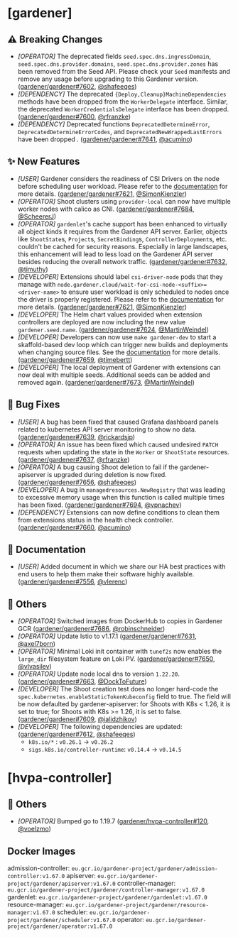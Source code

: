 # [gardener]
## ⚠️ Breaking Changes
* *[OPERATOR]* The deprecated fields `seed.spec.dns.ingressDomain`, `seed.spec.dns.provider.domains`, `seed.spec.dns.provider.zones` has been removed from the Seed API. Please check your `Seed` manifests and remove any usage before upgrading to this Gardener version. ([gardener/gardener#7602](https://github.com/gardener/gardener/pull/7602), [@shafeeqes](https://github.com/shafeeqes))
* *[DEPENDENCY]* The deprecated `{Deploy,Cleanup}MachineDependencies` methods have been dropped from the `WorkerDelegate` interface. Similar, the deprecated `WorkerCredentialsDelegate` interface has been dropped. ([gardener/gardener#7600](https://github.com/gardener/gardener/pull/7600), [@rfranzke](https://github.com/rfranzke))
* *[DEPENDENCY]* Deprecated functions `DeprecatedDetermineError`, `DeprecatedDetermineErrorCodes`, and `DeprecatedNewWrappedLastErrors` have been dropped . ([gardener/gardener#7641](https://github.com/gardener/gardener/pull/7641), [@acumino](https://github.com/acumino))
## ✨ New Features
* *[USER]* Gardener considers the readiness of CSI Drivers on the node before scheduling user workload. Please refer to the [documentation](https://github.com/gardener/gardener/blob/master/docs/usage/node-readiness.md) for more details. ([gardener/gardener#7621](https://github.com/gardener/gardener/pull/7621), [@SimonKienzler](https://github.com/SimonKienzler))
* *[OPERATOR]* Shoot clusters using `provider-local` can now have multiple worker nodes with calico as CNI. ([gardener/gardener#7684](https://github.com/gardener/gardener/pull/7684), [@ScheererJ](https://github.com/ScheererJ))
* *[OPERATOR]* `gardenlet`'s cache support has been enhanced to virtually all object kinds it requires from the Gardener API server. Earlier, objects like `ShootState`s, `Project`s, `SecretBinding`s, `ControllerDeployment`s, etc. couldn't be cached for security reasons. Especially in large landscapes, this enhancement will lead to less load on the Gardener API server besides reducing the overall network traffic. ([gardener/gardener#7632](https://github.com/gardener/gardener/pull/7632), [@timuthy](https://github.com/timuthy))
* *[DEVELOPER]* Extensions should label `csi-driver-node` pods that they manage with `node.gardener.cloud/wait-for-csi-node-<suffix>=<driver-name>` to ensure user workload is only scheduled to nodes once the driver is properly registered. Please refer to the [documentation](https://github.com/gardener/gardener/blob/master/docs/usage/node-readiness.md) for more details. ([gardener/gardener#7621](https://github.com/gardener/gardener/pull/7621), [@SimonKienzler](https://github.com/SimonKienzler))
* *[DEVELOPER]* The Helm chart values provided when extension controllers are deployed are now including the new value `gardener.seed.name`. ([gardener/gardener#7624](https://github.com/gardener/gardener/pull/7624), [@MartinWeindel](https://github.com/MartinWeindel))
* *[DEVELOPER]* Developers can now use `make gardener-dev` to start a skaffold-based dev loop which can trigger new builds and deployments when changing source files. See the [documentation](https://github.com/gardener/gardener/blob/master/docs/deployment/getting_started_locally.md#developing-gardener) for more details. ([gardener/gardener#7659](https://github.com/gardener/gardener/pull/7659), [@timebertt](https://github.com/timebertt))
* *[DEVELOPER]* The local deployment of Gardener with extensions can now deal with multiple seeds. Additional seeds can be added and removed again. ([gardener/gardener#7673](https://github.com/gardener/gardener/pull/7673), [@MartinWeindel](https://github.com/MartinWeindel))
## 🐛 Bug Fixes
* *[USER]* A bug has been fixed that caused Grafana dashboard panels related to kubernetes API server monitoring to show no data. ([gardener/gardener#7639](https://github.com/gardener/gardener/pull/7639), [@rickardsjp](https://github.com/rickardsjp))
* *[OPERATOR]* An issue has been fixed which caused undesired `PATCH` requests when updating the state in the `Worker` or `ShootState` resources. ([gardener/gardener#7637](https://github.com/gardener/gardener/pull/7637), [@rfranzke](https://github.com/rfranzke))
* *[OPERATOR]* A bug causing Shoot deletion to fail if the gardener-apiserver is upgraded during deletion is now fixed. ([gardener/gardener#7656](https://github.com/gardener/gardener/pull/7656), [@shafeeqes](https://github.com/shafeeqes))
* *[DEVELOPER]* A bug in `managedresources.NewRegistry` that was leading to excessive memory usage when this function is called multiple times has been fixed. ([gardener/gardener#7694](https://github.com/gardener/gardener/pull/7694), [@vpnachev](https://github.com/vpnachev))
* *[DEPENDENCY]* Extensions can now define conditions to clean them from extensions status in the health check controller. ([gardener/gardener#7660](https://github.com/gardener/gardener/pull/7660), [@acumino](https://github.com/acumino))
## 📖 Documentation
* *[USER]* Added document in which we share our HA best practices with end users to help them make their software highly available. ([gardener/gardener#7556](https://github.com/gardener/gardener/pull/7556), [@vlerenc](https://github.com/vlerenc))
## 🏃 Others
* *[OPERATOR]* Switched images from DockerHub to copies in Gardener GCR ([gardener/gardener#7686](https://github.com/gardener/gardener/pull/7686), [@robinschneider](https://github.com/robinschneider))
* *[OPERATOR]* Update Istio to v1.17.1 ([gardener/gardener#7631](https://github.com/gardener/gardener/pull/7631), [@axel7born](https://github.com/axel7born))
* *[OPERATOR]* Minimal Loki init container with `tunef2s` now enables the `large_dir` filesystem feature on Loki PV. ([gardener/gardener#7650](https://github.com/gardener/gardener/pull/7650), [@vlvasilev](https://github.com/vlvasilev))
* *[OPERATOR]* Update node local dns to version `1.22.20`. ([gardener/gardener#7663](https://github.com/gardener/gardener/pull/7663), [@DockToFuture](https://github.com/DockToFuture))
* *[DEVELOPER]* The Shoot creation test does no longer hard-code the `spec.kubernetes.enableStaticTokenKubeconfig` field to true. The field will be now defaulted by gardener-apiserver: for Shoots with K8s < 1.26, it is set to true; for Shoots with K8s >= 1.26, it is set to false. ([gardener/gardener#7609](https://github.com/gardener/gardener/pull/7609), [@ialidzhikov](https://github.com/ialidzhikov))
* *[DEVELOPER]* The following dependencies are updated: ([gardener/gardener#7612](https://github.com/gardener/gardener/pull/7612), [@shafeeqes](https://github.com/shafeeqes))
  * `k8s.io/*` : `v0.26.1` -> `v0.26.2`
  * `sigs.k8s.io/controller-runtime`: `v0.14.4` -> `v0.14.5`
# [hvpa-controller]
## 🏃 Others
* *[OPERATOR]* Bumped go to 1.19.7 ([gardener/hvpa-controller#120](https://github.com/gardener/hvpa-controller/pull/120), [@voelzmo](https://github.com/voelzmo))
## Docker Images
admission-controller: `eu.gcr.io/gardener-project/gardener/admission-controller:v1.67.0`
apiserver: `eu.gcr.io/gardener-project/gardener/apiserver:v1.67.0`
controller-manager: `eu.gcr.io/gardener-project/gardener/controller-manager:v1.67.0`
gardenlet: `eu.gcr.io/gardener-project/gardener/gardenlet:v1.67.0`
resource-manager: `eu.gcr.io/gardener-project/gardener/resource-manager:v1.67.0`
scheduler: `eu.gcr.io/gardener-project/gardener/scheduler:v1.67.0`
operator: `eu.gcr.io/gardener-project/gardener/operator:v1.67.0`